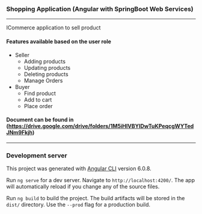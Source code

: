 ### Shopping Application (Angular with SpringBoot Web Services)
---------
ICommerce application to sell product

#### Features available based on the user role
* Seller
  * Adding products
  * Updating products
  * Deleting products
  * Manage Orders
* Buyer
  * Find product
  * Add to cart
  * Place order
  
#### Document can be found in (https://drive.google.com/drive/folders/1M5iHIVBYIDwTuKPeqcgWYTedJNm9Fkjh)

---------
### Development server

This project was generated with [Angular CLI](https://github.com/angular/angular-cli) version 6.0.8.

Run `ng serve` for a dev server. Navigate to `http://localhost:4200/`. The app will automatically reload if you change any of the source files.

Run `ng build` to build the project. The build artifacts will be stored in the `dist/` directory. Use the `--prod` flag for a production build.

